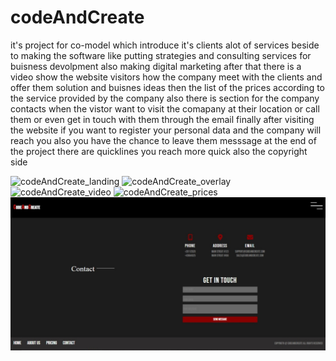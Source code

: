 # codeAndCreate
it's project for co-model which introduce it's clients alot of services beside to making the software like putting strategies and consulting services for buisness devolpment also making digital marketing 
after that there is a video show the website visitors how the company meet with the clients and offer  them solution and buisnes ideas
then the list of the prices according to the service provided by the company 
also there is section for the company contacts when the vistor want to visit the comapany at their location or call them or even get in touch with them through the email 
finally after visiting the website if you want to register your personal data and the company will reach you also you have the chance to leave them messsage 
at the end of the project there are quicklines you reach more quick also the copyright side



![codeAndCreate_landing](https://user-images.githubusercontent.com/95444221/172819626-4091d536-77d9-466e-ab49-a212e02c4027.jpeg)
![codeAndCreate_overlay](https://user-images.githubusercontent.com/95444221/172819647-c6680b5b-228c-4fde-aeb1-18650108e0aa.jpeg)
![codeAndCreate_video](https://user-images.githubusercontent.com/95444221/172819696-d83b6783-cb2c-486f-a808-409953459901.jpeg)
![codeAndCreate_prices](https://user-images.githubusercontent.com/95444221/172819681-b4778968-b522-4357-89c4-3c5207215229.jpeg)
![Contact Section](codeAndCreate_screens/codeAndCreate_contact.jpeg)
